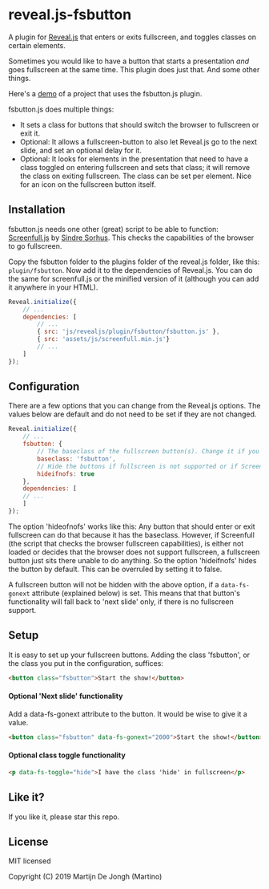 # reveal.js-fsbutton
A plugin for [Reveal.js](https://revealjs.com) that enters or exits fullscreen, and toggles classes on certain elements.


Sometimes you would like to have a button that starts a presentation *and* goes fullscreen at the same time. This plugin does just that. And some other things.  


Here's a [demo](https://martinomagnifico.github.io/reveal.js-fsbutton/demo.html) of a project that uses the fsbutton.js plugin.


fsbutton.js does multiple things:
* It sets a class for buttons that should switch the browser to fullscreen or exit it.
* Optional: It allows a fullscreen-button to also let Reveal.js go to the next slide, and set an optional delay for it. 
* Optional: It looks for elements in the presentation that need to have a class toggled on entering fullscreen and sets that class; it will remove the class on exiting fullscreen. The class can be set per element. Nice for an icon on the fullscreen button itself.



## Installation

fsbutton.js needs one other (great) script to be able to function: [Screenfull.js](https://github.com/sindresorhus/screenfull.js) by [Sindre Sorhus](https://sindresorhus.com). This checks the capabilities of the browser to go fullscreen.

Copy the fsbutton folder to the plugins folder of the reveal.js folder, like this: `plugin/fsbutton`. Now add it to the dependencies of Reveal.js. You can do the same for screenfull.js or the minified version of it (although you can add it anywhere in your HTML).


```javascript
Reveal.initialize({
	// ...
	dependencies: [
		// ... 
		{ src: 'js/revealjs/plugin/fsbutton/fsbutton.js' },
		{ src: 'assets/js/screenfull.min.js'}
		// ... 
	]
});
```



## Configuration

There are a few options that you can change from the Reveal.js options. The values below are default and do not need to be set if they are not changed. 

```javascript
Reveal.initialize({
	// ...
	fsbutton: {
		// The baseclass of the fullscreen button(s). Change it if you like
		baseclass: 'fsbutton',
		// Hide the buttons if fullscreen is not supported or if Screenfull is not available
		hideifnofs: true
	},
	dependencies: [
	// ... 
	]
});
```

The option 'hideofnofs' works like this: 
Any button that should enter or exit fullscreen can do that because it has the baseclass. However, if Screenfull (the script that checks the browser fullscreen capabilities), is either not loaded or decides that the browser does not support fullscreen, a fullscreen button just sits there unable to do anything. So the option 'hideifnofs' hides the button by default. This can be overruled by setting it to false.

A fullscreen button will not be hidden with the above option, if a `data-fs-gonext` attribute (explained below) is set. This means that that button's functionality will fall back to 'next slide' only, if there is no fullscreen support.



## Setup

It is easy to set up your fullscreen buttons. Adding the class 'fsbutton', or the class you put in the configuration, suffices: 

```html
<button class="fsbutton">Start the show!</button>
```
#### Optional 'Next slide' functionality

Add a data-fs-gonext attribute to the button. It would be wise to give it a value.  

```html
<button class="fsbutton" data-fs-gonext="2000">Start the show!</button>
```
#### Optional class toggle functionality
```html
<p data-fs-toggle="hide">I have the class 'hide' in fullscreen</p>
```



## Like it?

If you like it, please star this repo.




## License
MIT licensed

Copyright (C) 2019 Martijn De Jongh (Martino)
